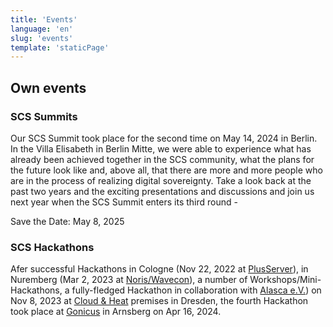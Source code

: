 ```yaml
---
title: 'Events'
language: 'en'
slug: 'events'
template: 'staticPage'
---
```


## Own events

### SCS Summits

Our SCS Summit took place for the second time on May 14, 2024 in Berlin. In the Villa Elisabeth in Berlin Mitte, we were able to experience what has already been achieved together in the SCS community, what the plans for the future look like and, above all, that there are more and more people who are in the process of realizing digital sovereignty.
Take a look back at the past two years and the exciting presentations and discussions and join us next year when the SCS Summit enters its third round -

Save the Date: May 8, 2025

### SCS Hackathons

Afer successful Hackathons in Cologne (Nov 22, 2022 at [PlusServer](https://plusserver.com/)),
in Nuremberg (Mar 2, 2023 at [Noris/Wavecon](https://wavecon.de/)), a number of
Workshops/Mini-Hackathons, a fully-fledged Hackathon in collaboration with
[Alasca e.V.](https://alasca.cloud/)) on Nov 8, 2023 at [Cloud & Heat](https://cloudandheat.com/)
premises in Dresden, the fourth Hackathon took place at [Gonicus](https://gonicus.de/en)
in Arnsberg on Apr 16, 2024.
